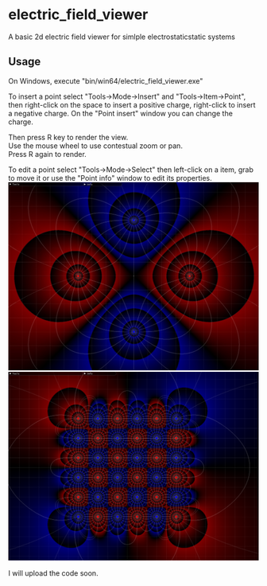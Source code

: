 # electric_field_viewer
A basic 2d electric field viewer for simlple electrostaticstatic systems

## Usage
On Windows, execute "bin/win64/electric_field_viewer.exe"

To insert a point select "Tools->Mode->Insert" and "Tools->Item->Point", then right-click on the space to insert a positive charge, right-click to insert a negative charge.
On the "Point insert" window you can change the charge.

Then press R key to render the view.  
Use the mouse wheel to use contestual zoom or pan.  
Press R again to render.

To edit a point select "Tools->Mode->Select" then left-click on a item, grab to move it or use the "Point info" window to edit its properties.
![Alt text](docs/img/quadrupole.jpg?raw=true "Quadrupole")
![Alt text](docs/img/scacchiera.png?raw=true)

I will upload the code soon.
